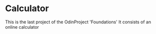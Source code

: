 # Calculator
This is the last project of the OdinProject 'Foundations'
It consists of an online calculator
